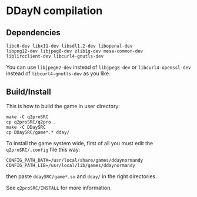 DDayN compilation
=================

Dependencies
------------

```
libc6-dev libx11-dev libsdl1.2-dev libopenal-dev
libpng12-dev libjpeg8-dev zlib1g-dev mesa-common-dev
liblircclient-dev libcurl4-gnutls-dev
```

You can use `libjpeg62-dev` instead of `libjpeg8-dev` or
`libcurl4-openssl-dev` instead of `libcurl4-gnutls-dev` as you
like.

Build/Install
-------------

This is how to build the game in user directory:

```
make -C q2proSRC
cp q2proSRC/q2pro .
make -C DDaySRC
cp DDaySRC/game*.* dday/
```

To install the game system wide, first of all you must edit
the `q2proSRC/.config` file this way:

```
CONFIG_PATH_DATA=/usr/local/share/games/ddaynormandy
CONFIG_PATH_LIB=/usr/local/lib/games/ddaynormandy
```

then paste `ddaySRC/game*.so` and `dday/` in the right directories.

See `q2proSRC/INSTALL` for more information.
